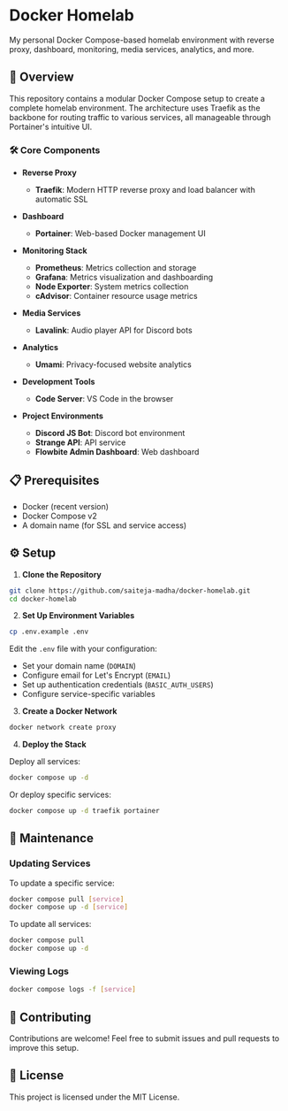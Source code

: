 # Docker Homelab

My personal Docker Compose-based homelab environment with reverse proxy, dashboard, monitoring, media services, analytics, and more.

## 🚀 Overview

This repository contains a modular Docker Compose setup to create a complete homelab environment. The architecture uses Traefik as the backbone for routing traffic to various services, all manageable through Portainer's intuitive UI.

### 🛠️ Core Components

- **Reverse Proxy**
  - **Traefik**: Modern HTTP reverse proxy and load balancer with automatic SSL
- **Dashboard**

  - **Portainer**: Web-based Docker management UI

- **Monitoring Stack**

  - **Prometheus**: Metrics collection and storage
  - **Grafana**: Metrics visualization and dashboarding
  - **Node Exporter**: System metrics collection
  - **cAdvisor**: Container resource usage metrics

- **Media Services**

  - **Lavalink**: Audio player API for Discord bots

- **Analytics**

  - **Umami**: Privacy-focused website analytics

- **Development Tools**

  - **Code Server**: VS Code in the browser

- **Project Environments**
  - **Discord JS Bot**: Discord bot environment
  - **Strange API**: API service
  - **Flowbite Admin Dashboard**: Web dashboard

## 📋 Prerequisites

- Docker (recent version)
- Docker Compose v2
- A domain name (for SSL and service access)

## ⚙️ Setup

1. **Clone the Repository**

```sh
git clone https://github.com/saiteja-madha/docker-homelab.git
cd docker-homelab
```

2. **Set Up Environment Variables**

```sh
cp .env.example .env
```

Edit the `.env` file with your configuration:

- Set your domain name (`DOMAIN`)
- Configure email for Let's Encrypt (`EMAIL`)
- Set up authentication credentials (`BASIC_AUTH_USERS`)
- Configure service-specific variables

3. **Create a Docker Network**

```sh
docker network create proxy
```

4. **Deploy the Stack**

Deploy all services:

```sh
docker compose up -d
```

Or deploy specific services:

```sh
docker compose up -d traefik portainer
```

## 🔧 Maintenance

### Updating Services

To update a specific service:

```sh
docker compose pull [service]
docker compose up -d [service]
```

To update all services:

```sh
docker compose pull
docker compose up -d
```

### Viewing Logs

```sh
docker compose logs -f [service]
```

## 🤝 Contributing

Contributions are welcome! Feel free to submit issues and pull requests to improve this setup.

## 📄 License

This project is licensed under the MIT License.
